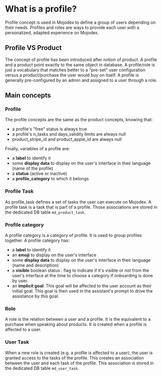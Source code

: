 # What is a profile?

Profile concept is used in Mojodex to define a group of users depending on their needs. Profiles and roles are ways to provide each user with a personalized, adapted experience on Mojodex.

## Profile VS Product
The concept of profile has been introduced after notion of product. A profile and a product point exactly to the same object in database.
A profile/role is just a vocabulary that matches better to a "pre-set" user configuration versus a product/purchase the user would buy on itself.
A profile is generally pre-configured by an admin and assigned to a user through a role.

## Main concepts

### Profile
The profile concepts are the same as the product concepts, knowing that:
- a profile's "free" status is always true
- a profile's n_tasks and days_validity limits are always null
- product_stripe_id and product_apple_id are always null

Finally, variables of a profile are:

- a **label** to identify it
- some **display data** to display on the user's interface in their language (name of the profile)
- a **status** (active or inactive)
- a **profile_category** to which it belongs

### Profile Task
As profile_task defines a set of tasks the user can execute on Mojodex. A profile task is a task that is part of a profile. Those associations are stored in the dedicated DB table `md_product_task`.

### Profile category
A profile category is a category of profile. It is used to group profiles together.
A profile category has:
- a **label** to identify it
- an **emoji** to display on the user's interface
- some **display data** to display on the user's interface in their language (name and description)
- a **visible** boolean status : flag to indicate if it's visible or not from the user's interface at the time to choose a category if onboarding is done by user.
- an **implicit goal**: This goal will be affected to the user account as their initial goal. This goal is then used in the assistant's prompt to drive the assistance by this goal.


### Role
A role is the relation between a user and a profile. It is the equivalent to a purchase when speaking about products. It is created when a profile is affected to a user.

### User Task
When a new role is created (e.g. a profile is affected to a user), the user is granted access to the tasks of the profile. This creates an association between the user and each task of the profile. This association is stored in the dedicated DB table `md_user_task`.
